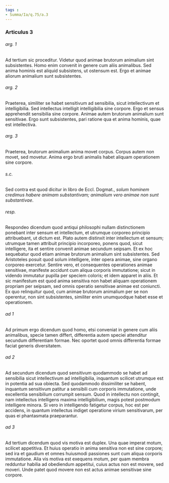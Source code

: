 ```yaml
---
tags : 
- Summa/Ia/q.75/a.3
---
```


### Articulus 3

###### arg. 1
Ad tertium sic proceditur. Videtur quod animae brutorum animalium sint subsistentes. Homo enim convenit in genere cum aliis animalibus. Sed anima hominis est aliquid subsistens, ut ostensum est. Ergo et animae aliorum animalium sunt subsistentes.

###### arg. 2
Praeterea, similiter se habet sensitivum ad sensibilia, sicut intellectivum et intelligibilia. Sed intellectus intelligit intelligibilia sine corpore. Ergo et sensus apprehendit sensibilia sine corpore. Animae autem brutorum animalium sunt sensitivae. Ergo sunt subsistentes, pari ratione qua et anima hominis, quae est intellectiva.

###### arg. 3
Praeterea, brutorum animalium anima movet corpus. Corpus autem non movet, sed movetur. Anima ergo bruti animalis habet aliquam operationem sine corpore.

###### s.c.
Sed contra est quod dicitur in libro de Eccl. Dogmat., *solum hominem credimus habere animam substantivam; animalium vero animae non sunt substantivae*.

###### resp.
Respondeo dicendum quod antiqui philosophi nullam distinctionem ponebant inter sensum et intellectum, et utrumque corporeo principio attribuebant, ut dictum est. Plato autem distinxit inter intellectum et sensum; utrumque tamen attribuit principio incorporeo, ponens quod, sicut intelligere, ita et sentire convenit animae secundum seipsam. Et ex hoc sequebatur quod etiam animae brutorum animalium sint subsistentes. Sed Aristoteles posuit quod solum intelligere, inter opera animae, sine organo corporeo exercetur. Sentire vero, et consequentes operationes animae sensitivae, manifeste accidunt cum aliqua corporis immutatione; sicut in videndo immutatur pupilla per speciem coloris; et idem apparet in aliis. Et sic manifestum est quod anima sensitiva non habet aliquam operationem propriam per seipsam, sed omnis operatio sensitivae animae est coniuncti. Ex quo relinquitur quod, cum animae brutorum animalium per se non operentur, non sint subsistentes, similiter enim unumquodque habet esse et operationem.

###### ad 1
Ad primum ergo dicendum quod homo, etsi conveniat in genere cum aliis animalibus, specie tamen differt, differentia autem speciei attenditur secundum differentiam formae. Nec oportet quod omnis differentia formae faciat generis diversitatem.

###### ad 2
Ad secundum dicendum quod sensitivum quodammodo se habet ad sensibilia sicut intellectivum ad intelligibilia, inquantum scilicet utrumque est in potentia ad sua obiecta. Sed quodammodo dissimiliter se habent, inquantum sensitivum patitur a sensibili cum corporis immutatione, unde excellentia sensibilium corrumpit sensum. Quod in intellectu non contingit, nam intellectus intelligens maxima intelligibilium, magis potest postmodum intelligere minora. Si vero in intelligendo fatigetur corpus, hoc est per accidens, in quantum intellectus indiget operatione virium sensitivarum, per quas ei phantasmata praeparantur.

###### ad 3
Ad tertium dicendum quod vis motiva est duplex. Una quae imperat motum, scilicet appetitiva. Et huius operatio in anima sensitiva non est sine corpore; sed ira et gaudium et omnes huiusmodi passiones sunt cum aliqua corporis immutatione. Alia vis motiva est exequens motum, per quam membra redduntur habilia ad obediendum appetitui, cuius actus non est movere, sed moveri. Unde patet quod movere non est actus animae sensitivae sine corpore.

